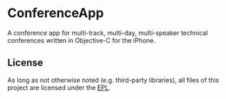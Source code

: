 # ConferenceApp

A conference app for multi-track, multi-day, multi-speaker technical conferences written in Objective-C for the iPhone.

## License ##

As long as not otherwise noted (e.g. third-party libraries), all files of this project are licensed under the [EPL](http://www.eclipse.org/legal/epl-v10.html).
